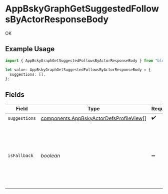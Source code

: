 # AppBskyGraphGetSuggestedFollowsByActorResponseBody

OK

## Example Usage

```typescript
import { AppBskyGraphGetSuggestedFollowsByActorResponseBody } from "bluesky/models/operations";

let value: AppBskyGraphGetSuggestedFollowsByActorResponseBody = {
  suggestions: [],
};
```

## Fields

| Field                                                                                              | Type                                                                                               | Required                                                                                           | Description                                                                                        |
| -------------------------------------------------------------------------------------------------- | -------------------------------------------------------------------------------------------------- | -------------------------------------------------------------------------------------------------- | -------------------------------------------------------------------------------------------------- |
| `suggestions`                                                                                      | [components.AppBskyActorDefsProfileView](../../models/components/appbskyactordefsprofileview.md)[] | :heavy_check_mark:                                                                                 | N/A                                                                                                |
| `isFallback`                                                                                       | *boolean*                                                                                          | :heavy_minus_sign:                                                                                 | If true, response has fallen-back to generic results, and is not scoped using relativeToDid        |